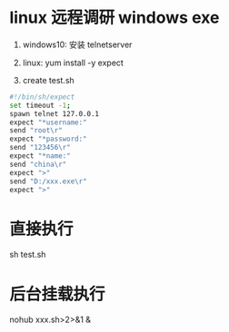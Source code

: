 # linux 远程调研 windows exe

1. windows10: 安装 telnetserver

2. linux: yum install -y expect

3. create test.sh

```sh
#!/bin/sh/expect
set timeout -1;
spawn telnet 127.0.0.1
expect "*username:"
send "root\r"
expect "*password:"
send "123456\r"
expect "*name:"
send "china\r"
expect ">"
send "D:/xxx.exe\r"
expect ">"
```

# 直接执行
sh test.sh

# 后台挂载执行
nohub xxx.sh>2>&1 &
